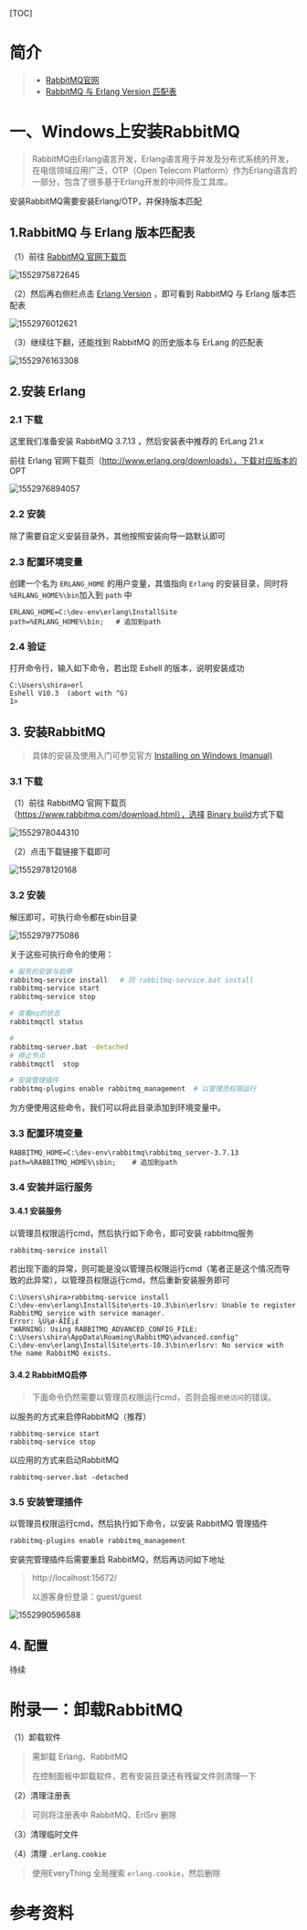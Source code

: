 [TOC]







# 简介









> - [RabbitMQ官网](https://www.rabbitmq.com/) 
> - [RabbitMQ 与 Erlang Version 匹配表](https://www.rabbitmq.com/which-erlang.html) 





# 一、Windows上安装RabbitMQ

> RabbitMQ由Erlang语言开发，Erlang语言用于并发及分布式系统的开发，在电信领域应用广泛，OTP（Open
> Telecom Platform）作为Erlang语言的一部分，包含了很多基于Erlang开发的中间件及工具库。



安装RabbitMQ需要安装Erlang/OTP，并保持版本匹配



## 1.RabbitMQ 与 Erlang 版本匹配表

（1）前往 [RabbitMQ 官网下载页](https://www.rabbitmq.com/download.html) 



![1552975872645](images/1552975872645.png)





（2）然后再右侧栏点击 [Erlang Version](https://www.rabbitmq.com/which-erlang.html) ，即可看到 RabbitMQ 与 Erlang 版本匹配表



![1552976012621](images/1552976012621.png)



（3）继续往下翻，还能找到 RabbitMQ 的历史版本与 ErLang 的匹配表



![1552976163308](images/1552976163308.png)



## 2.安装 Erlang

### 2.1 下载

这里我们准备安装 RabbitMQ 3.7.13 ，然后安装表中推荐的 ErLang 21.x

前往 Erlang 官网下载页（http://www.erlang.org/downloads），下载对应版本的 OPT



![1552976894057](images/1552976894057.png)



### 2.2 安装

除了需要自定义安装目录外，其他按照安装向导一路默认即可



### 2.3 配置环境变量

创建一个名为 `ERLANG_HOME` 的用户变量，其值指向 `Erlang` 的安装目录，同时将 `%ERLANG_HOME%\bin`加入到 `path` 中

```properties
ERLANG_HOME=C:\dev-env\erlang\InstallSite
path=%ERLANG_HOME%\bin;   # 追加到path
```



### 2.4 验证

打开命令行，输入如下命令，若出现 Eshell 的版本，说明安装成功

```
C:\Users\shira>erl
Eshell V10.3  (abort with ^G)
1>
```



## 3. 安装RabbitMQ

> 具体的安装及使用入门可参见官方 [Installing on Windows (manual)](https://www.rabbitmq.com/install-windows-manual.html)



### 3.1 下载

（1）前往 RabbitMQ 官网下载页（https://www.rabbitmq.com/download.html），选择 [Binary build](https://www.rabbitmq.com/install-windows-manual.html)方式下载

![1552978044310](images/1552978044310.png)





（2）点击下载链接下载即可

![1552978120168](images/1552978120168.png)



### 3.2 安装

解压即可，可执行命令都在sbin目录



![1552979775086](images/1552979775086.png)



关于这些可执行命令的使用：

```bash
# 服务的安装与启停
rabbitmq-service install   # 同 rabbitmq-service.bat install
rabbitmq-service start
rabbitmq-service stop

# 查看mq的状态
rabbitmqctl status

# 
rabbitmq-server.bat -detached
# 停止节点
rabbitmqctl  stop

# 安装管理插件
rabbitmq-plugins enable rabbitmq_management  # 以管理员权限运行

```



为方便使用这些命令，我们可以将此目录添加到环境变量中。



### 3.3 配置环境变量

```properties
RABBITMQ_HOME=C:\dev-env\rabbitmq\rabbitmq_server-3.7.13
path=%RABBITMQ_HOME%\sbin;    # 追加到path
```



### 3.4 安装并运行服务

#### 3.4.1 安装服务

以管理员权限运行cmd，然后执行如下命令，即可安装 rabbitmq服务

```bash
rabbitmq-service install
```



若出现下面的异常，则可能是没以管理员权限运行cmd（笔者正是这个情况而导致的此异常），以管理员权限运行cmd，然后重新安装服务即可

```
C:\Users\shira>rabbitmq-service install
C:\dev-env\erlang\InstallSite\erts-10.3\bin\erlsrv: Unable to register RabbitMQ service with service manager.
Error: ¾Ü¾ø·ÃÎÊ¡£
"WARNING: Using RABBITMQ_ADVANCED_CONFIG_FILE: C:\Users\shira\AppData\Roaming\RabbitMQ\advanced.config"
C:\dev-env\erlang\InstallSite\erts-10.3\bin\erlsrv: No service with the name RabbitMQ exists.
```



#### 3.4.2 RabbitMQ启停

> 下面命令仍然需要以管理员权限运行cmd，否则会报`拒绝访问`的错误。

以服务的方式来启停RabbitMQ（推荐）

```
rabbitmq-service start
rabbitmq-service stop
```

以应用的方式来启动RabbitMQ

```
rabbitmq-server.bat -detached
```



### 3.5 安装管理插件

以管理员权限运行cmd，然后执行如下命令，以安装 RabbitMQ 管理插件

```bash
rabbitmq-plugins enable rabbitmq_management
```

安装完管理插件后需要重启 RabbitMQ，然后再访问如下地址

> http://localhost:15672/
>
> 以游客身份登录：guest/guest



![1552990596588](images/1552990596588.png)





## 4. 配置

待续







# 附录一：卸载RabbitMQ

（1）卸载软件

> 需卸载 Erlang、RabbitMQ
>
> 在控制面板中卸载软件，若有安装目录还有残留文件则清理一下



（2）清理注册表

> 可则将注册表中 RabbitMQ、ErlSrv  删除



（3）清理临时文件

> 



（4）清理 `.erlang.cookie`

> 使用EveryThing 全局搜索 `erlang.cookie`，然后删除





# 参考资料





